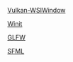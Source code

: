 [Vulkan-WSIWindow](https://github.com/renelindsay/Vulkan-WSIWindow)

[Winit](https://github.com/tomaka/winit)

[GLFW](https://github.com/glfw/glfw)

[SFML](https://github.com/SFML/SFML)

